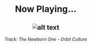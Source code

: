 <div align="center"> 
<h1>Now Playing...</h1>

![alt text](https://i.scdn.co/image/ab67616d00001e028f587f88a75a7b4a492066f8)
--
_<p>Track: The Newborn One - Orbit Culture </p>_
</div>

